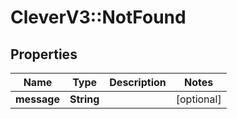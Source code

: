 # CleverV3::NotFound

## Properties
Name | Type | Description | Notes
------------ | ------------- | ------------- | -------------
**message** | **String** |  | [optional] 

